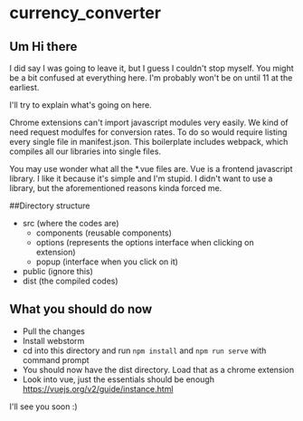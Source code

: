# currency_converter

## Um Hi there
I did say I was going to leave it, but I guess I couldn't stop myself. You might be a bit confused at everything here. I'm probably won't be
on until 11 at the earliest. 

I'll try to explain what's going on here. 

Chrome extensions can't import javascript modules very easily. We kind of need request modulfes for conversion rates. To do so would require listing every single file in manifest.json. This boilerplate includes webpack, which compiles all our libraries into single files. 

You may use wonder what all the *.vue files are. Vue is a frontend javascript library. I like it because it's simple and I'm stupid. I didn't want to use a library, but the aforementioned reasons kinda forced me.

##Directory structure
- src (where the codes are)
    - components (reusable components)
    - options (represents the options interface when clicking on extension)
    - popup (interface when you click on it)
- public (ignore this)
- dist (the compiled codes)
## What you should do now
- Pull the changes
- Install webstorm
- cd into this directory and run `npm install` and `npm run serve` with command prompt
- You should now have the dist directory. Load that as a chrome extension
- Look into vue, just the essentials should be enough https://vuejs.org/v2/guide/instance.html

I'll see you soon
:)